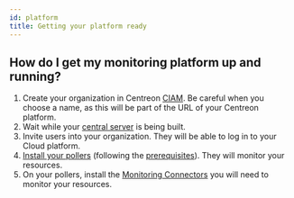 ```yaml
---
id: platform
title: Getting your platform ready
---
```


## How do I get my monitoring platform up and running?

1. Create your organization in Centreon [CIAM](../ciam/ciam.md). Be careful when you choose a name, as this will be part of the URL of your Centreon platform.
2. Wait while your [central server](architecture.md) is being built.
3. Invite users into your organization. They will be able to log in to your Cloud platform.
4. [Install your pollers](../installation/deploy-poller.md) (following the [prerequisites](../installation/prerequisites.md)). They will monitor your resources.
5. On your pollers, install the [Monitoring Connectors](../monitoring/pluginpacks.md) you will need to monitor your resources.
